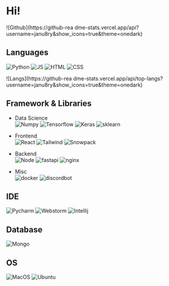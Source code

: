 # Hi!

![Github](https://github-rea dme-stats.vercel.app/api?username=janu8ry&show_icons=true&theme=onedark)

## Languages
![Python](https://img.shields.io/badge/Python-3776AB?style=for-the-badge&logo=python&logoColor=white)
![JS](https://img.shields.io/badge/JavaScript-F7DF1E?style=for-the-badge&logo=javascript&logoColor=black)
![HTML](https://img.shields.io/badge/HTML5-E34F26?style=for-the-badge&logo=html5&logoColor=white)
![CSS](https://img.shields.io/badge/CSS3-1572B6?style=for-the-badge&logo=css3&logoColor=white)   

![Langs](https://github-rea dme-stats.vercel.app/api/top-langs?username=janu8ry&show_icons=true&theme=onedark)


## Framework & Libraries
- Data Science     
![Numpy](https://img.shields.io/badge/Numpy-013243?style=for-the-badge&logo=numpy&logoColor=white)
![Tensorflow](https://img.shields.io/badge/Tensorflow-FF6F00?style=for-the-badge&logo=tensorflow&logoColor=white)
![Keras](https://img.shields.io/badge/Keras-D00000?style=for-the-badge&logo=keras&logoColor=white)
![sklearn](https://img.shields.io/badge/scikit--learn-F7931E?style=for-the-badge&logo=scikit-learn&logoColor=white)    

- Frontend     
![React](https://img.shields.io/badge/React-61DAFB?style=for-the-badge&logo=react&logoColor=white)
![Tailwind](https://img.shields.io/badge/Tailwind_CSS-06B6D4?style=for-the-badge&logo=tailwind-css&logoColor=white)
![Snowpack](https://img.shields.io/badge/Snowpack-2E5E82?style=for-the-badge&logo=snowpack&logoColor=white)     

- Backend     
![Node](https://img.shields.io/badge/Node.js-339933?style=for-the-badge&logo=node.js&logoColor=white)
![fastapi](https://img.shields.io/badge/FastAPI-009688?style=for-the-badge&logo=FastAPI&logoColor=white)
![nginx](https://img.shields.io/badge/Nginx-009639?style=for-the-badge&logo=nginx&logoColor=white)     

- Misc     
![docker](https://img.shields.io/badge/Docker-2496ED?style=for-the-badge&logo=docker&logoColor=white)
![discordbot](https://img.shields.io/badge/Discord.py-5865F2?style=for-the-badge&logo=discord&logoColor=white)

## IDE
![Pycharm](https://img.shields.io/badge/Pycharm-18d68c?style=for-the-badge&logo=pycharm&logoColor=white)
![Webstorm](https://img.shields.io/badge/Webstorm-05c1fd?style=for-the-badge&logo=webstorm&logoColor=white)
![Intellij](https://img.shields.io/badge/IntelliJ%20IDEA-fb2046.svg?style=for-the-badge&logo=intellij-idea&logoColor=white)


## Database
![Mongo](https://img.shields.io/badge/MongoDB-47A248?style=for-the-badge&logo=mongodb&logoColor=white)

## OS
![MacOS](https://img.shields.io/badge/macOS-999999?style=for-the-badge&logo=apple&logoColor=white)
![Ubuntu](https://img.shields.io/badge/Ubuntu-E95420?style=for-the-badge&logo=ubuntu&logoColor=white)
